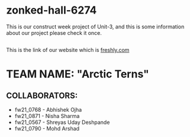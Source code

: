 # zonked-hall-6274
This is our construct week project of Unit-3, and this is some information about our project please check it once.
## 
This is the link of our website which is [freshly.com](https://www.freshly.com/)
# TEAM NAME: "Arctic Terns"
##
## COLLABORATORS:
- fw21_0768 - Abhishek Ojha
- fw21_0871 - Nisha Sharma
- fw21_0567 - Shreyas Uday Deshpande
- fw21_0790 - Mohd Arshad
